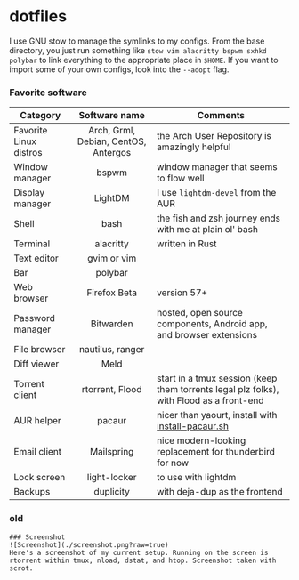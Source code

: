 # dotfiles

I use GNU stow to manage the symlinks to my configs. From the base directory, you just run something like `stow vim alacritty bspwm sxhkd polybar` to link everything to the appropriate place in `$HOME`. If you want to import some of your own configs, look into the `--adopt` flag.

### Favorite software
Category | Software name | Comments
--- | :---: | ---
Favorite Linux distros | Arch, Grml, Debian, CentOS, Antergos | the Arch User Repository is amazingly helpful
Window manager | bspwm | window manager that seems to flow well
Display manager | LightDM | I use `lightdm-devel` from the AUR
Shell | bash | the fish and zsh journey ends with me at plain ol' bash
Terminal | alacritty | written in Rust
Text editor | gvim or vim | 
Bar | polybar | 
Web browser | Firefox Beta | version 57+
Password manager | Bitwarden | hosted, open source components, Android app, and browser extensions
File browser | nautilus, ranger
Diff viewer | Meld
Torrent client | rtorrent, Flood | start in a tmux session (keep them torrents legal plz folks), with Flood as a front-end
AUR helper | pacaur | nicer than yaourt, install with [install-pacaur.sh](https://github.com/dbirks/scripts/blob/master/bash/install-pacaur.sh)
Email client | Mailspring | nice modern-looking replacement for thunderbird for now
Lock screen | light-locker | to use with lightdm
Backups | duplicity | with deja-dup as the frontend

### old

```
### Screenshot
![Screenshot](./screenshot.png?raw=true)
Here's a screenshot of my current setup. Running on the screen is rtorrent within tmux, nload, dstat, and htop. Screenshot taken with scrot.
```

